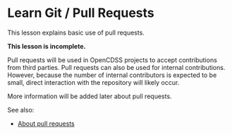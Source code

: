 # Learn Git / Pull Requests #

This lesson explains basic use of pull requests.

**This lesson is incomplete.**

Pull requests will be used in OpenCDSS projects to accept contributions from third parties.
Pull requests can also be used for internal contributions.
However, because the number of internal contributors is expected to be small,
direct interaction with the repository will likely occur.

More information will be added later about pull requests.

See also:

* [About pull requests](https://help.github.com/articles/about-pull-requests/)
